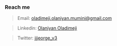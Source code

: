 ### Reach me
> Email: oladimeji.olaniyan.mumini@gmail.com

> Linkedin: [Olaniyan Oladimeji](https://www.linkedin.com/mwlite/in/oladimeji-olaniyan-a3a114170)

> Twitter: [jjjeorge_v3](https://www.twitter.com/jjjeorge_v3)

<!---
jjjeorgee/jjjeorgee is a ✨ special ✨ repository because its `README.md` (this file) appears on your GitHub profile.
You can click the Preview link to take a look at your changes.
--->
